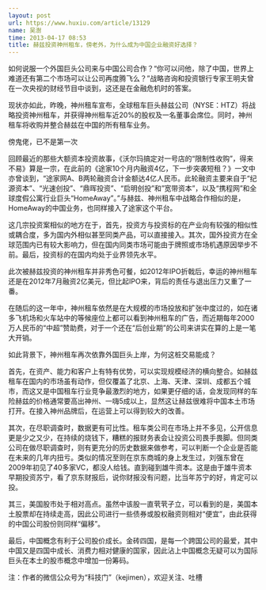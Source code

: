 ```yaml
---
layout: post
url: https://www.huxiu.com/article/13129
name: 吴澍
time: 2013-04-17 08:53
title: 赫兹投资神州租车，傍老外，为什么成为中国企业融资好选择？
---
```

如何说服一个外国巨头公司来与中国公司合作？“你可以问他，除了中国，世界上难道还有第二个市场可以让公司再度腾飞么？”战略咨询和投资银行专家王明夫曾在一次央视的财经节目中谈到，这还是在金融危机时的答案。

现状亦如此，昨晚，神州租车宣布，全球租车巨头赫兹公司（NYSE：HTZ）将战略投资神州租车，并获得神州租车近20%的股权及一名董事会席位。同时，神州租车将收购并整合赫兹在中国的所有租车业务。

傍鬼佬，已不是第一次

回顾最近的那些大额资本投资故事，《沃尔玛搞定对一号店的“限制性收购”，得来不易》算是一宗，在此前的《途家10个月内融资4亿，下一步突袭短租？》一文中亦曾谈到，“途家网A、B两轮融资合计金额达4亿人民币。此轮融资主要来自于“纪源资本”、“光速创投”、“鼎晖投资”、“启明创投”和”宽带资本”，以及“携程网”和全球度假公寓行业巨头“HomeAway”。”与赫兹、神州租车中战略合作相似的是，HomeAway的中国业务，也同样接入了途家这个平台。

这几宗投资案相似的地方在于，首先，投资方与投资标的在产业向有较强的相似性或耦合度，多为国内外相似甚至同类产品，可以直接接入。其次，国外投资方在全球范围内已有较大影响力，但在国内同类市场可能由于牌照或市场机遇原因举步不前。最后，投资标的在国内均处于业界领先水平。

此次被赫兹投资的神州租车并非秀色可餐，如2012年IPO折戟后，幸运的神州租车还是在2012年7月融资2亿美元，但比起IPO来，背后的责任与退出压力又重了一番。

在随后的这一年中，神州租车依然是在大规模的市场投放和扩张中度过的，如在诸多飞机场和火车站中的等候座位上都可以看到神州租车的广告，而近期每年2000万人民币的“中超”赞助费，对于一个还在“后创业期”的公司来讲实在算的上是一笔大开销。

如此背景下，神州租车再次依靠外国巨头上岸，为何这桩交易能成？

首先，在资产、能力和客户上有特有优势，可以实现规模经济的横向整合。如赫兹租车在国内的市场虽有动作，但仅覆盖了北京、上海、天津、深圳、成都五个城市，而这又是中国租车行业竞争最激烈的地方，如果更仔细的话，会发现同样的车险赫兹的价格通常要高出神州、一嗨5成以上，显然这让赫兹很难将中国本土市场打开。在接入神州品牌后，在运营上可以得到较大的改善。

其次，在尽职调查时，数据更有可比性。租车类公司在市场上并不多见，公开信息更是少之又少，在持续的烧钱下，糟糕的报财务表会让投资公司畏手畏脚。但同类公司在做尽职调查时，则有更充分的历史数据来做参考，可以判断一个企业是否能在未来的几年内扭亏。类似的情况至则在京东商城的身上发生过，刘强东曾在2009年初见了40多家VC，都没人给钱。直到碰到雄牛资本。这是由于雄牛资本早期投资苏宁，看了京东财报后，说你财报没有问题，比当年苏宁的好，肯定可以投。

其三，美国股市处于相对高点。虽然中该股一直茕茕孑立，可以看到的是，美国本土股票却在持续走高，因此公司进行一些债券或股权融资则相对“便宜”，由此获得的中国公司股份则同样“偏移”。

最后，中国概念有利于公司股价成长。金砖四国，是每一个跨国公司的最爱，其中中国又是四国中成长、消费力相对健康的国家，因此沾上中国概念无疑可以为国际巨头在本土的股市概念中增加一份筹码。

注：作者的微信公众号为“科技门”（kejimen），欢迎关注、吐槽

